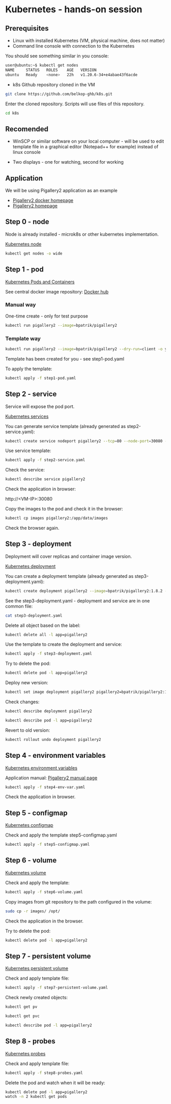 # Kubernetes - hands-on session

## Prerequisites

* Linux with installed Kubernetes (VM, physical machine, does not matter)
* Command line console with connection to the Kubernetes

You should see something similar in you console:

```sh
user@ubuntu:~$ kubectl get nodes
NAME     STATUS   ROLES    AGE   VERSION
ubuntu   Ready    <none>   22h   v1.20.6-34+e4abae43f6acde
```

* k8s Github repository cloned in the VM
```sh
git clone https://github.com/belkop-ghb/k8s.git
```

Enter the cloned repository. Scripts will use files of this repository.
```sh
cd k8s
```

## Recomended

* WinSCP or similar software on your local computer - will be used to edit template file in a graphical editor (Notepad++ for example) instead of linux console

* Two displays - one for watching, second for working

## Application

We will be using Pigallery2 application as an example

* [Pigallery2 docker homepage](https://hub.docker.com/r/bpatrik/pigallery2 "Pigallery2 docker homepage")
* [Pigallery2 homepage](http://bpatrik.github.io/pigallery2/ "Pigallery2 homepage")

## Step 0 - node

Node is already installed - microk8s or other kubernetes implementation.

[Kubernetes node](https://kubernetes.io/docs/concepts/architecture/nodes/ "Kubernetes node")

```sh
kubectl get nodes -o wide
```

## Step 1 - pod

[Kubernetes Pods and Containers](https://kubernetes.io/docs/tasks/configure-pod-container/ "Kubernetes Pods and Containers")

See central docker image repository:
[Docker hub](https://hub.docker.com/ "Docker hub")

### Manual way

One-time create - only for test purpose

```sh
kubectl run pigallery2 --image=bpatrik/pigallery2
```

### Template way

```sh
kubectl run pigallery2 --image=bpatrik/pigallery2 --dry-run=client -o yaml > template.yaml
```

Template has been created for you - see step1-pod.yaml

To apply the template:

```sh
kubectl apply -f step1-pod.yaml
```

## Step 2 - service

Service will expose the pod port.

[Kubernetes services](https://kubernetes.io/docs/concepts/services-networking/service/ "Kubernetes services")

You can generate service template (already generated as step2-service.yaml):

```sh
kubectl create service nodeport pigallery2 --tcp=80 --node-port=30080 --dry-run=client -o yaml > templateService.yaml
```

Use service template:

```sh
kubectl apply -f step2-service.yaml
```

Check the service:

```sh
kubectl describe service pigallery2
```

Check the application in browser:

http://\<VM-IP>:30080

Copy the images to the pod and check it in the browser:

```sh
kubectl cp images pigallery2:/app/data/images
```

Check the browser again.

## Step 3 - deployment

Deployment will cover replicas and container image version.

[Kubernetes deployment](https://kubernetes.io/docs/concepts/workloads/controllers/deployment/ "Kubernetes deployment")

You can create a deployment template (already generated as step3-deployment.yaml):

```sh
kubectl create deployment pigallery2 --image=bpatrik/pigallery2:1.8.2 --replicas=1 -o yaml --dry-run=client > deploymentTemplate.yaml
```

See the step3-deployment.yaml - deployment and service are in one common file:

```sh
cat step3-deployment.yaml
```

Delete all object based on the label:

```sh
kubectl delete all -l app=pigallery2
```

Use the template to create the deployment and service:

```sh
kubectl apply -f step3-deployment.yaml
```

Try to delete the pod:

```sh
kubectl delete pod -l app=pigallery2
```

Deploy new version:

```sh
kubectl set image deployment pigallery2 pigallery2=bpatrik/pigallery2:1.8.5
```

Check changes:

```sh
kubectl describe deployment pigallery2
```

```sh
kubectl describe pod -l app=pigallery2
```

Revert to old version:

```sh
kubectl rollout undo deployment pigallery2
```

## Step 4 - environment variables

[Kubernetes environment variables](https://kubernetes.io/docs/tasks/inject-data-application/define-environment-variable-container/ "Kubernetes environment variables")

Application manual:
[Pigallery2 manual page](https://github.com/bpatrik/pigallery2/blob/master/MANPAGE.md "Pigallery2 manual page")

```sh
kubectl apply -f step4-env-var.yaml
```

Check the application in browser.

## Step 5 - configmap

[Kubernetes configmap](https://kubernetes.io/docs/tasks/configure-pod-container/configure-pod-configmap/ "Kubernetes configmap")

Check and apply the template step5-configmap.yaml

```sh
kubectl apply -f step5-configmap.yaml
```

## Step 6 - volume

[Kubernetes volume](https://kubernetes.io/docs/concepts/storage/volumes/ "Kubernetes volume")

Check and apply the template:

```sh
kubectl apply -f step6-volume.yaml
```

Copy images from git repository to the path configured in the volume:

```sh
sudo cp -r images/ /opt/
```

Check the application in the browser.

Try to delete the pod:

```sh
kubectl delete pod -l app=pigallery2
```

## Step 7 - persistent volume

[Kubernetes persistent volume](https://kubernetes.io/docs/tasks/configure-pod-container/configure-persistent-volume-storage/ "Kubernetes persistent volume")

Check and apply template file:

```sh
kubectl apply -f step7-persistent-volume.yaml
```

Check newly created objects:
```sh
kubectl get pv
```

```sh
kubectl get pvc
```

```sh
kubectl describe pod -l app=pigallery2
```

## Step 8 - probes

[Kubernetes probes](https://kubernetes.io/docs/tasks/configure-pod-container/configure-liveness-readiness-startup-probes/ "Kubernetes probes")

Check and apply template file:

```sh
kubectl apply -f step8-probes.yaml
```

Delete the pod and watch when it will be ready:

```sh
kubectl delete pod -l app=pigallery2
watch -n 2 kubectl get pods
```
